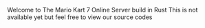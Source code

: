 Welcome to The Mario Kart 7 Online Server build in Rust 
This is not available yet but feel free to view our source codes 
